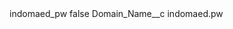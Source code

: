 <?xml version="1.0" encoding="UTF-8"?>
<CustomMetadata xmlns="http://soap.sforce.com/2006/04/metadata" xmlns:xsi="http://www.w3.org/2001/XMLSchema-instance" xmlns:xsd="http://www.w3.org/2001/XMLSchema">
    <label>indomaed_pw</label>
    <protected>false</protected>
    <values>
        <field>Domain_Name__c</field>
        <value xsi:type="xsd:string">indomaed.pw</value>
    </values>
</CustomMetadata>
